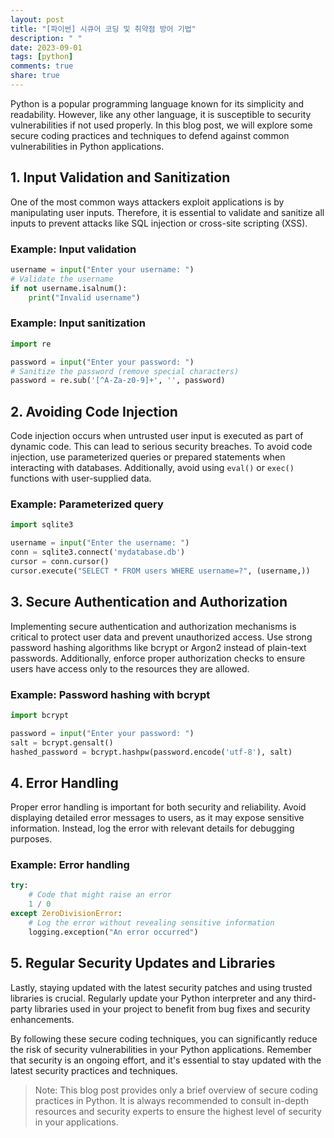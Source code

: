 ```yaml
---
layout: post
title: "[파이썬] 시큐어 코딩 및 취약점 방어 기법"
description: " "
date: 2023-09-01
tags: [python]
comments: true
share: true
---
```


Python is a popular programming language known for its simplicity and readability. However, like any other language, it is susceptible to security vulnerabilities if not used properly. In this blog post, we will explore some secure coding practices and techniques to defend against common vulnerabilities in Python applications.

## 1. Input Validation and Sanitization

One of the most common ways attackers exploit applications is by manipulating user inputs. Therefore, it is essential to validate and sanitize all inputs to prevent attacks like SQL injection or cross-site scripting (XSS). 

### Example: Input validation
```python
username = input("Enter your username: ")
# Validate the username
if not username.isalnum():
    print("Invalid username")
```

### Example: Input sanitization
```python
import re

password = input("Enter your password: ")
# Sanitize the password (remove special characters)
password = re.sub('[^A-Za-z0-9]+', '', password)
```

## 2. Avoiding Code Injection

Code injection occurs when untrusted user input is executed as part of dynamic code. This can lead to serious security breaches. To avoid code injection, use parameterized queries or prepared statements when interacting with databases. Additionally, avoid using `eval()` or `exec()` functions with user-supplied data.

### Example: Parameterized query
```python
import sqlite3

username = input("Enter the username: ")
conn = sqlite3.connect('mydatabase.db')
cursor = conn.cursor()
cursor.execute("SELECT * FROM users WHERE username=?", (username,))
```

## 3. Secure Authentication and Authorization

Implementing secure authentication and authorization mechanisms is critical to protect user data and prevent unauthorized access. Use strong password hashing algorithms like bcrypt or Argon2 instead of plain-text passwords. Additionally, enforce proper authorization checks to ensure users have access only to the resources they are allowed.

### Example: Password hashing with bcrypt
```python
import bcrypt

password = input("Enter your password: ")
salt = bcrypt.gensalt()
hashed_password = bcrypt.hashpw(password.encode('utf-8'), salt)
```

## 4. Error Handling

Proper error handling is important for both security and reliability. Avoid displaying detailed error messages to users, as it may expose sensitive information. Instead, log the error with relevant details for debugging purposes.

### Example: Error handling
```python
try:
    # Code that might raise an error
    1 / 0
except ZeroDivisionError:
    # Log the error without revealing sensitive information
    logging.exception("An error occurred")
```

## 5. Regular Security Updates and Libraries

Lastly, staying updated with the latest security patches and using trusted libraries is crucial. Regularly update your Python interpreter and any third-party libraries used in your project to benefit from bug fixes and security enhancements.

By following these secure coding techniques, you can significantly reduce the risk of security vulnerabilities in your Python applications. Remember that security is an ongoing effort, and it's essential to stay updated with the latest security practices and techniques.

> Note: This blog post provides only a brief overview of secure coding practices in Python. It is always recommended to consult in-depth resources and security experts to ensure the highest level of security in your applications.